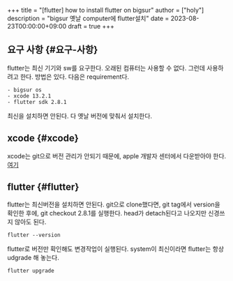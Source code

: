 +++
title = "[flutter] how to install flutter on bigsur"
author = ["holy"]
description = "bigsur 옛날 computer에 flutter설치"
date = 2023-08-23T00:00:00+09:00
draft = true
+++

## 요구 사항 {#요구-사항}

flutter는 최신 기기와 sw를 요구한다. 오래된 컴퓨터는 사용할 수
없다. 그런데 사용하려고 한다. 방법은 있다. 다음은 requirement다.

```text
- bigsur os
- xcode 13.2.1
- flutter sdk 2.8.1
```

최신을 설치하면 안된다. 다 옛날 버전에 맞춰서 설치한다.


## xcode {#xcode}

xcode는 git으로 버전 관리가 안되기 때문에, apple 개발자 센터에서
다운받아야 한다.
[여기](https://developer.apple.com/xcode/resources/)


## flutter {#flutter}

flutter는 최신버전을 설치하면 안된다. git으로 clone했다면, git tag에서
version을 확인한 후에, git checkout 2.8.1를 실행한다. head가
detach된다고 나오지만 신경쓰지 않아도 된다.

```text
flutter --version
```

flutter로 버전만 확인해도 변경작업이 실행된다.
system이 최신이라면 flutter는 항상 udgrade 해 놓는다.

```text
flutter upgrade
```
